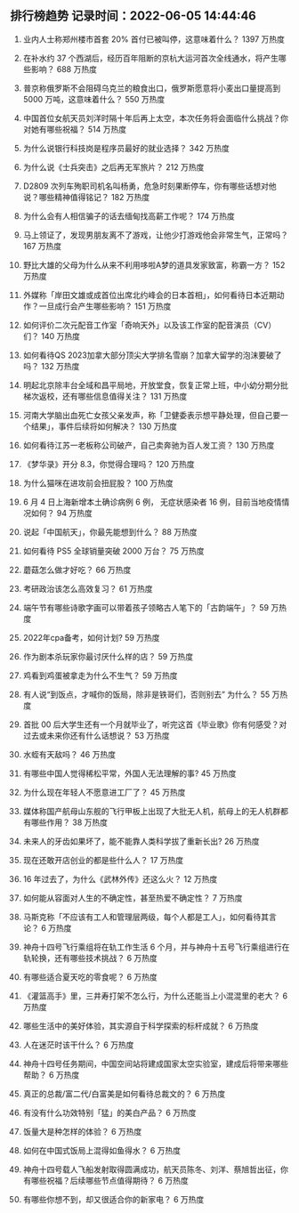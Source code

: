 
## 排行榜趋势 记录时间：2022-06-05 14:44:46
  
  1. 业内人士称郑州楼市首套  20% 首付已被叫停，这意味着什么？ 1397 万热度
    
  2. 在补水约 37 个西湖后，经历百年阻断的京杭大运河首次全线通水，将产生哪些影响？ 688 万热度
    
  3. 普京称俄罗斯不会阻碍乌克兰的粮食出口，俄罗斯愿意将小麦出口量提高到 5000 万吨，这意味着什么？ 550 万热度
    
  4. 中国首位女航天员刘洋时隔十年后再上太空，本次任务将会面临什么挑战？你对她有哪些祝福？ 514 万热度
    
  5. 为什么说银行科技岗是程序员最好的就业选择？ 342 万热度
    
  6. 为什么说《士兵突击》之后再无军旅片？ 212 万热度
    
  7. D2809 次列车殉职司机名叫杨勇，危急时刻果断停车，你有哪些话想对他说？哪些精神值得铭记？ 182 万热度
    
  8. 为什么会有人相信骗子的话去缅甸找高薪工作呢？ 174 万热度
    
  9. 马上领证了，发现男朋友离不了游戏，让他少打游戏他会非常生气，正常吗？ 167 万热度
    
  10. 野比大雄的父母为什么从来不利用哆啦A梦的道具发家致富，称霸一方？ 152 万热度
    
  11. 外媒称「岸田文雄或成首位出席北约峰会的日本首相」，如何看待日本近期动作？一旦成行会产生哪些影响？ 151 万热度
    
  12. 如何评价二次元配音工作室「奇响天外」以及该工作室的配音演员（CV）们？ 140 万热度
    
  13. 如何看待QS 2023加拿大部分顶尖大学排名雪崩？加拿大留学的泡沫要破了吗？ 132 万热度
    
  14. 明起北京除丰台全域和昌平局地，开放堂食，恢复正常上班，中小幼分期分批梯次返校，还有哪些信息值得关注？ 131 万热度
    
  15. 河南大学脑出血死亡女孩父亲发声，称「卫健委表示想平静处理，但自己要一个结果」，事件后续将如何解决？ 130 万热度
    
  16. 如何看待江苏一老板称公司破产，自己卖奔驰为百人发工资？ 130 万热度
    
  17. 《梦华录》开分 8.3，你觉得合理吗？ 120 万热度
    
  18. 为什么猫咪在进攻前会扭屁股？ 100 万热度
    
  19. 6 月 4 日上海新增本土确诊病例 6 例， 无症状感染者 16 例，目前当地疫情情况如何？ 94 万热度
    
  20. 说起「中国航天」，你最先能想到什么？ 88 万热度
    
  21. 如何看待 PS5 全球销量突破 2000 万台？ 75 万热度
    
  22. 蘑菇怎么做才好吃？ 66 万热度
    
  23. 考研政治该怎么高效复习？ 61 万热度
    
  24. 端午节有哪些诗歌字画可以带着孩子领略古人笔下的「古韵端午」？ 59 万热度
    
  25. 2022年cpa备考，如何计划? 59 万热度
    
  26. 作为剧本杀玩家你最讨厌什么样的店？ 59 万热度
    
  27. 鸡看到鸡蛋被拿走为什么不生气？ 59 万热度
    
  28. 有人说“到饭点，才喊你的饭局，除非是铁哥们，否则别去” 为什么？ 55 万热度
    
  29. 首批 00 后大学生还有一个月就毕业了，听完这首《毕业歌》你有何感受？对过去或未来你还有什么话想说？ 53 万热度
    
  30. 水蛭有天敌吗？ 46 万热度
    
  31. 有哪些中国人觉得稀松平常，外国人无法理解的事? 45 万热度
    
  32. 为什么现在年轻人不愿意进工厂了？ 45 万热度
    
  33. 媒体称国产航母山东舰的飞行甲板上出现了大批无人机，航母上的无人机群都有哪些作用？ 38 万热度
    
  34. 未来人的牙齿如果坏了，能不能靠人类科学拔了重新长出? 26 万热度
    
  35. 现在还敢开店创业的都是些什么人？ 17 万热度
    
  36. 16 年过去了，为什么《武林外传》还这么火？ 12 万热度
    
  37. 如何能从容面对人生的不确定性，甚至热爱不确定性？ 7 万热度
    
  38. 马斯克称「不应该有工人和管理层两级，每个人都是工人」，如何看待其言论？ 6 万热度
    
  39. 神舟十四号飞行乘组将在轨工作生活 6 个月，并与神舟十五号飞行乘组进行在轨轮换，还有哪些技术挑战？ 6 万热度
    
  40. 有哪些适合夏天吃的零食呢？ 6 万热度
    
  41. 《灌篮高手》里，三井寿打架不怎么行，为什么还能当上小混混里的老大？ 6 万热度
    
  42. 哪些生活中的美好体验，其实源自于科学探索的标杆成就？ 6 万热度
    
  43. 人在迷茫时该干什么？ 6 万热度
    
  44. 神舟十四号任务期间，中国空间站将建成国家太空实验室，建成后将带来哪些帮助？ 6 万热度
    
  45. 真正的总裁/富二代/白富美是如何看待总裁文的？ 6 万热度
    
  46. 有没有什么功效特别「猛」的美白产品？ 6 万热度
    
  47. 饭量大是种怎样的体验？ 6 万热度
    
  48. 如何在中国式饭局上混得如鱼得水？ 6 万热度
    
  49. 神舟十四号载人飞船发射取得圆满成功，航天员陈冬、刘洋、蔡旭哲出征，你有哪些祝福？后续哪些节点值得期待？ 6 万热度
    
  50. 有哪些你想不到，却又很适合你的新家电？ 6 万热度
    
